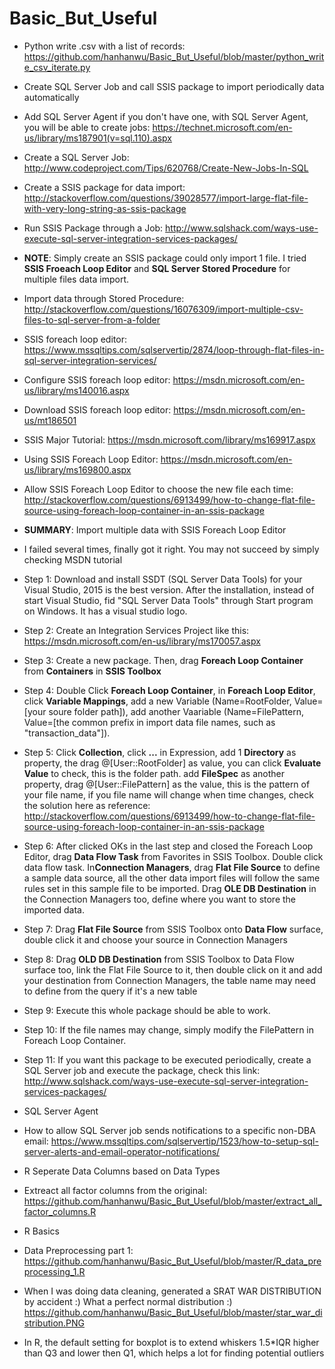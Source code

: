 # Basic_But_Useful


* Python write .csv with a list of records: https://github.com/hanhanwu/Basic_But_Useful/blob/master/python_write_csv_iterate.py

* Create SQL Server Job and call SSIS package to import periodically data automatically
 * Add SQL Server Agent if you don't have one, with SQL Server Agent, you will be able to create jobs: https://technet.microsoft.com/en-us/library/ms187901(v=sql.110).aspx
 * Create a SQL Server Job: http://www.codeproject.com/Tips/620768/Create-New-Jobs-In-SQL
 * Create a SSIS package for data import: http://stackoverflow.com/questions/39028577/import-large-flat-file-with-very-long-string-as-ssis-package
 * Run SSIS Package through a Job: http://www.sqlshack.com/ways-use-execute-sql-server-integration-services-packages/
 * <b>NOTE</b>: Simply create an SSIS package could only import 1 file. I tried <b>SSIS Froeach Loop Editor</b> and <b> SQL Server Stored Procedure</b> for multiple files data import.
 * Import data through Stored Procedure: http://stackoverflow.com/questions/16076309/import-multiple-csv-files-to-sql-server-from-a-folder
 * SSIS foreach loop editor: https://www.mssqltips.com/sqlservertip/2874/loop-through-flat-files-in-sql-server-integration-services/
 * Configure SSIS foreach loop editor: https://msdn.microsoft.com/en-us/library/ms140016.aspx
 * Download SSIS foreach loop editor: https://msdn.microsoft.com/en-us/mt186501
 * SSIS Major Tutorial: https://msdn.microsoft.com/library/ms169917.aspx
 * Using SSIS Foreach Loop Editor: https://msdn.microsoft.com/en-us/library/ms169800.aspx
 * Allow SSIS Foreach Loop Editor to choose the new file each time: http://stackoverflow.com/questions/6913499/how-to-change-flat-file-source-using-foreach-loop-container-in-an-ssis-package
 
* <b>SUMMARY</b>: Import multiple data with SSIS Foreach Loop Editor
 * I failed several times, finally got it right. You may not succeed by simply checking MSDN tutorial
 * Step 1: Download and install SSDT (SQL Server Data Tools) for your Visual Studio, 2015 is the best version. After the installation, instead of start Visual Studio, fid "SQL Server Data Tools" through Start program on Windows. It has a visual studio logo.
 * Step 2: Create an Integration Services Project like this: https://msdn.microsoft.com/en-us/library/ms170057.aspx
 * Step 3: Create a new package. Then, drag <b>Foreach Loop Container</b> from <b>Containers</b> in <b>SSIS Toolbox</b>
 * Step 4: Double Click <b>Foreach Loop Container</b>, in <b>Foreach Loop Editor</b>, click <b>Variable Mappings</b>, add a new Variable (Name=RootFolder, Value=[your soure folder path]), add another Vaariable (Name=FilePattern, Value=[the common prefix in import data file names, such as "transaction_data"]).
 * Step 5: Click <b>Collection</b>, click <b>...</b> in Expression, add 1 <b>Directory</b> as property, the drag @[User::RootFolder] as value, you can click <b>Evaluate Value</b> to check, this is the folder path. add <b>FileSpec</b> as another property, drag @[User::FilePattern] as the value, this is the pattern of your file name, if you file name will change when time changes, check the solution here as reference: http://stackoverflow.com/questions/6913499/how-to-change-flat-file-source-using-foreach-loop-container-in-an-ssis-package
 * Step 6: After clicked OKs in the last step and closed the Foreach Loop Editor, drag <b>Data Flow Task</b> from Favorites in SSIS Toolbox. Double click data flow task. In<b>Connection Managers</b>, drag <b>Flat File Source</b> to define a sample data source, all the other data import files will follow the same rules set in this sample file to be imported. Drag <b>OLE DB Destination</b> in the Connection Managers too, define where you want to store the imported data.
 * Step 7: Drag <b>Flat File Source</b> from SSIS Toolbox onto <b>Data Flow</b> surface, double click it and choose your source in Connection Managers
 * Step 8: Drag <b>OLD DB Destination</b> from SSIS Toolbox to Data Flow surface too, link the Flat File Source to it, then double click on it and add your destination from Connection Managers, the table name may need to define from the query if it's a new table
 * Step 9: Execute this whole package should be able to work.
 * Step 10: If the file names may change, simply modify the FilePattern in Foreach Loop Container.
 * Step 11: If you want this package to be executed periodically, create a SQL Server job and execute the package, check this link: http://www.sqlshack.com/ways-use-execute-sql-server-integration-services-packages/


* SQL Server Agent
 * How to allow SQL Server job sends notifications to a specific non-DBA email: https://www.mssqltips.com/sqlservertip/1523/how-to-setup-sql-server-alerts-and-email-operator-notifications/

* R Seperate Data Columns based on Data Types
 * Extreact all factor columns from the original: https://github.com/hanhanwu/Basic_But_Useful/blob/master/extract_all_factor_columns.R
 
 
* R Basics
 * Data Preprocessing part 1: https://github.com/hanhanwu/Basic_But_Useful/blob/master/R_data_preprocessing_1.R
 * When I was doing data cleaning, generated a SRAT WAR DISTRIBUTION by accident :) What a perfect normal distribution :) https://github.com/hanhanwu/Basic_But_Useful/blob/master/star_war_distribution.PNG
 * In R, the default setting for boxplot is to extend whiskers 1.5*IQR higher than Q3 and lower then Q1, which helps a lot for finding potential outliers
